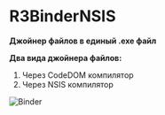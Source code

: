 # R3BinderNSIS
**Джойнер файлов в единый .exe файл**

**Два вида джойнера файлов:**<br>
1) Через CodeDOM компилятор<br>
2) Через NSIS компилятор<br>


![Binder](https://a.radikal.ru/a14/2008/d6/a6f82295684a.png)
